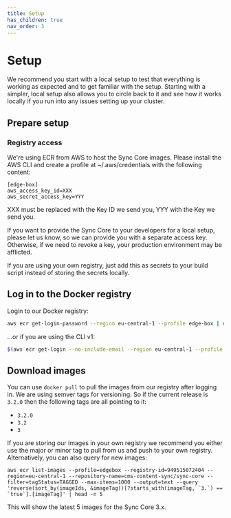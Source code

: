 ```yaml
---
title: Setup
has_children: true
nav_order: 3
---
```


# Setup

We recommend you start with a local setup to test that everything is working as expected and to get familiar with the setup.
Starting with a simpler, local setup also allows you to circle back to it and see how it works locally if you run into any issues setting up your cluster.

## Prepare setup

### Registry access

We're using ECR from AWS to host the Sync Core images. Please install the AWS CLI and create a profile at ~/.aws/credentials with the following content:

```
[edge-box]
aws_access_key_id=XXX
aws_secret_access_key=YYY
```

XXX must be replaced with the Key ID we send you, YYY with the Key we send you.

If you want to provide the Sync Core to your developers for a local setup, please let us know, so we can provide you with
a separate access key. Otherwise, if we need to revoke a key, your production environment may be afflicted.

If you are using your own registry, just add this as secrets to your build script instead of storing the secrets locally.

## Log in to the Docker registry

Login to our Docker registry:

```bash
aws ecr get-login-password --region eu-central-1 --profile edge-box | docker login --username AWS --password-stdin 949515072404.dkr.ecr.eu-central-1.amazonaws.com/cms-content-sync/sync-core
```

...or if you are using the CLI v1:
```bash
$(aws ecr get-login --no-include-email --region eu-central-1 --profile edge-box)
```

## Download images

You can use `docker pull` to pull the images from our registry after logging in. We are using semver tags
for versioning. So if the current release is `3.2.0` then the following tags are all pointing to it:
- `3.2.0`
- `3.2`
- `3`

If you are storing our images in your own registry we recommend you either use the major or minor tag to
pull from us and push to your own registry. Alternatively, you can also query for new images:
```
aws ecr list-images --profile=edgebox --registry-id=949515072404 --region=eu-central-1 --repository-name=cms-content-sync/sync-core --filter=tagStatus=TAGGED --max-items=1000 --output=text --query 'reverse(sort_by(imageIds, &imageTag))[?starts_with(imageTag, `3.`) == `true`].[imageTag]' | head -n 5
```
This will show the latest 5 images for the Sync Core 3.x.
